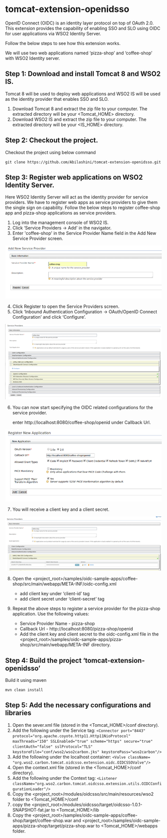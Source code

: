 # tomcat-extension-openidsso #

 OpenID Connect (OIDC) is an identity layer protocol on top of OAuth 2.0.
 This extension provides the capability of enabling SSO and SLO using OIDC for user applications via WSO2 Identity Server.

 Follow the below steps to see how this extension works.

 We will use two web applications named ‘pizza-shop’ and ‘coffee-shop’  with WSO2 Identity server.

## Step 1: Download and install Tomcat 8 and WSO2 IS. ##

 Tomcat 8 will be used to deploy web applications and WSO2 IS will be used as the identity provider that enables SSO and SLO.

   1. Download Tomcat 8 and extract the zip file to your computer. 
        The extracted directory will be your <Tomcat_HOME> directory.
   2. Download WSO2 IS and extract the zip file to your computer. 
        The extracted directory will be your <IS_HOME> directory.

## Step 2: Checkout the project. ##

Checkout the project using below command

    git clone https://github.com/Abilashini/tomcat-extension-openidsso.git

## Step 3: Register web applications on WSO2 Identity Server. ##

 Here WSO2 Identity Server will act as the identity provider for service providers.
 We have to register web apps as service providers to give them the single sign on capability.
 Follow the below steps to register coffee-shop app and pizza-shop applications as service providers.

 1. Log into the management console of WSO2 IS.
 2. Click ‘Service Providers -> Add’ in the navigator.
 3. Enter 'coffee-shop' in the Service Provider Name field in the Add New Service Provider screen.

![alt tag](https://github.com/Abilashini/tomcat-extension-openidsso/blob/master/resources/Service-provider-register-1.png)
    
 4. Click Register to open the Service Providers screen.
 5. Click ‘Inbound Authentication Configuration ->  OAuth/OpenID Connect Configuration’ and click ‘Configure’.
    
![alt tag](https://github.com/Abilashini/tomcat-extension-openidsso/blob/master/resources/Service-provider-register-2.png)
    
 6. You can now start specifying the OIDC related configurations for the service provider.

	enter http://localhost:8080/coffee-shop/openid under Callback Url.
        
![alt tag](https://github.com/Abilashini/tomcat-extension-openidsso/blob/master/resources/Service-provider-register-3.png)

 7. You will receive a client key and a client secret.
    
![alt tag](https://github.com/Abilashini/tomcat-extension-openidsso/blob/master/resources/Service-provider-register-4.png)
    
 8. Open the <project_root>/samples/oidc-sample-apps/coffee-shop/src/main/webapp/META-INF/oidc-config.xml
 
	* add client key under ‘client-id’ tag
	* add client secret under ‘client-secret’ tag
 9. Repeat the above steps to register a service provider for the pizza-shop application. Use the following values:
 
	* Service Provider Name - pizza-shop
	* Callback Url - http://localhost:8080/pizza-shop/openid
	* Add the client key and client secret to the oidc-config.xml file in the <project_root>/samples/oidc-sample-apps/pizza-shop/src/main/webapp/META-INF directory.
	
## Step 4: Build the project ‘tomcat-extension-openidsso’ ##

 Build it using maven

	mvn clean install
	
## Step 5: Add the necessary configurations and libraries ##

 1. Open the sever.xml file (stored in the <Tomcat_HOME>/conf directory).
 2. Add the following under the Service tag:
        `<Connector port="8443" protocol="org.apache.coyote.http11.Http11NioProtocol"
                   maxThreads="150" SSLEnabled="true" scheme="https" secure="true"
                   clientAuth="false" sslProtocol="TLS" keystoreFile="conf/wso2/wso2carbon.jks"
                   keystorePass="wso2carbon"/>`
 3. Add the following under the localhost container:
`<Valve className= "org.wso2.carbon.tomcat.oidcsso.extension.oidc.OIDCSSOValve"/>`	
 4. Open the context.xml file (stored in the <Tomcat_HOME>/conf directory).
 5. Add the following under the Context tag:
`<Listener className="org.wso2.carbon.tomcat.oidcsso.extension.utils.OIDCConfigurationLoader"/>`
 6. Copy the <project_root>/modules/oidcsso/src/main/resources/wso2 folder to <Tomcat_HOME>/conf
 7. copy the <project_root>/modules/oidcsso/target/oidcsso-1.0.1-SNAPSHOT-fat.jar to <Tomcat_HOME>/lib
 8. Copy the <project_root>/samples/oidc-sample-apps/coffee-shop/target/coffee-shop.war and <project_root>/samples/oidc-sample-apps/pizza-shop/target/pizza-shop.war to <Tomcat_HOME>/webapps folder.







